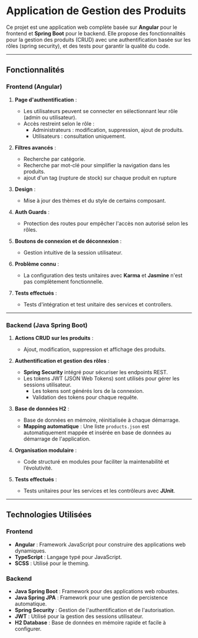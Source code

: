 # Application de Gestion des Produits

Ce projet est une application web complète basée sur **Angular** pour le frontend et **Spring Boot** pour le backend. Elle propose des fonctionnalités pour la gestion des produits (CRUD) avec une authentification basée sur les rôles (spring security), et des tests pour garantir la qualité du code.

---

## Fonctionnalités

### Frontend (Angular)
1. **Page d'authentification** :
   - Les utilisateurs peuvent se connecter en sélectionnant leur rôle (admin ou utilisateur).
   - Accès restreint selon le rôle :
     - Administrateurs : modification, suppression, ajout de produits.
     - Utilisateurs : consultation uniquement.

2. **Filtres avancés** :
   - Recherche par catégorie.
   - Recherche par mot-clé pour simplifier la navigation dans les produits.
   - ajout d'un tag (rupture de stock) sur chaque produit en rupture

3. **Design** :
   - Mise à jour des thèmes et du style de certains composant.

4. **Auth Guards** :
   - Protection des routes pour empêcher l'accès non autorisé selon les rôles.

5. **Boutons de connexion et de déconnexion** :
   - Gestion intuitive de la session utilisateur.

6. **Problème connu** :
   - La configuration des tests unitaires avec **Karma** et **Jasmine** n'est pas complètement fonctionnelle.

7. **Tests effectués** :
   - Tests d'intégration et test unitaire des services et controllers.

---

### Backend (Java Spring Boot)
1. **Actions CRUD sur les produits** :
   - Ajout, modification, suppression et affichage des produits.

2. **Authentification et gestion des rôles** :
   - **Spring Security** intégré pour sécuriser les endpoints REST.
   - Les tokens JWT (JSON Web Tokens) sont utilisés pour gérer les sessions utilisateur.
     - Les tokens sont générés lors de la connexion.
     - Validation des tokens pour chaque requête.

3. **Base de données H2** :
   - Base de données en mémoire, réinitialisée à chaque démarrage.
   - **Mapping automatique** : Une liste `products.json` est automatiquement mappée et insérée en base de données au démarrage de l'application.

4. **Organisation modulaire** :
   - Code structuré en modules pour faciliter la maintenabilité et l’évolutivité.

5. **Tests effectués** :
   - Tests unitaires pour les services et les contrôleurs avec **JUnit**.

---

## Technologies Utilisées

### Frontend
- **Angular** : Framework JavaScript pour construire des applications web dynamiques.
- **TypeScript** : Langage typé pour JavaScript.
- **SCSS** : Utilisé pour le theming.

### Backend
- **Java Spring Boot** : Framework pour des applications web robustes.
- **Java Spring JPA** : Framework pour une gestion de percistence automatique.
- **Spring Security** : Gestion de l'authentification et de l'autorisation.
- **JWT** : Utilisé pour la gestion des sessions utilisateur.
- **H2 Database** : Base de données en mémoire rapide et facile à configurer.
